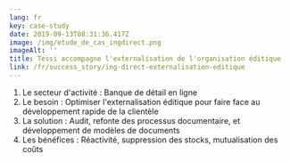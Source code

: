 ```yaml
---
lang: fr
key: case-study
date: 2019-09-13T08:31:36.417Z
image: /img/etude_de_cas_ingdirect.png
imageAlt: ''
title: Tessi accompagne l'externalisation de l'organisation éditique
link: /fr/success_story/ing-direct-externalisation-editique
---
```


1. Le secteur d'activité : Banque de détail en ligne
2. Le besoin : Optimiser l'externalisation éditique pour faire face au développement rapide de la clientèle
3. La solution : Audit, refonte des processus documentaire, et développement de modèles de documents
4. Les bénéfices : Réactivité, suppression des stocks, mutualisation des coûts
